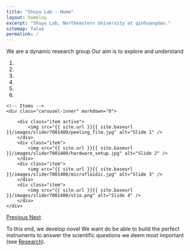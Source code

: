 ```yaml
---
title: "Shuyu Lab - Home"
layout: homelay
excerpt: "Shuyu Lab, Northeastern University at qinhuangdao."
sitemap: false
permalink: /
---
```


We are a dynamic research group Our aim is to explore and understand 


<div markdown="0" id="carousel" class="carousel slide" data-ride="carousel" data-interval="5000" data-pause="hover" >
    <!-- Menu -->
    <ol class="carousel-indicators">
        <li data-target="#carousel" data-slide-to="0" class="active"></li>
        <li data-target="#carousel" data-slide-to="1"></li>
        <li data-target="#carousel" data-slide-to="2"></li>
        <li data-target="#carousel" data-slide-to="3"></li>
        <li data-target="#carousel" data-slide-to="4"></li>
        <li data-target="#carousel" data-slide-to="5"></li>
    </ol>

    <!-- Items -->
    <div class="carousel-inner" markdown="0">

        <div class="item active">
            <img src="{{ site.url }}{{ site.baseurl }}/images/slider7001400/peeling_film.jpg" alt="Slide 1" />
        </div>
        <div class="item">
            <img src="{{ site.url }}{{ site.baseurl }}/images/slider7001400/hardware_setup.jpg" alt="Slide 2" />
        </div>
        <div class="item">
            <img src="{{ site.url }}{{ site.baseurl }}/images/slider7001400/microfluidic.jpg" alt="Slide 3" />
        </div>
        <div class="item">
            <img src="{{ site.url }}{{ site.baseurl }}/images/slider7001400/vtio.png" alt="Slide 4" />
        </div>
    </div>
  <a class="left carousel-control" href="#carousel" role="button" data-slide="prev">
    <span class="glyphicon glyphicon-chevron-left" aria-hidden="true"></span>
    <span class="sr-only">Previous</span>
  </a>
  <a class="right carousel-control" href="#carousel" role="button" data-slide="next">
    <span class="glyphicon glyphicon-chevron-right" aria-hidden="true"></span>
    <span class="sr-only">Next</span>
  </a>
</div>




To this end, we develop novel We want do be able to build the perfect instruments to answer the  scientific questions we deem most important (see [Research](research)).



